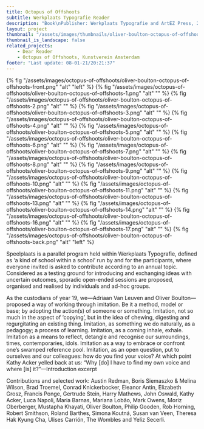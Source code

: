 ```yaml
---
title: Octopus of Offshoots
subtitle: Werkplaats Typografie Reader
description: "Book\nPublisher: Werkplaats Typografie and ArtEZ Press, 2019\nDesign: Oliver Boulton, Adriaan Van Leuven\nEditors: Oliver Boulton, Adriaan van Leuven, Maxine Kopsa\nEdition of 400, softback, 240pp.\nOffset CMYK, perfect bound, cold melt, 230 × 300mm\nISBN: 978-9-49100-30-73"
layout: project
thumbnail: "/assets/images/thumbnails/oliver-boulton-octopus-of-offshoots-front.png"
thumbnail_is_landscape: false
related_projects:
    - Dear Reader
    - Octopus of Offshoots, Kunstverein Amsterdam
footer: "Last update: 08-01-21/20:21:37"
---
```

{% fig "/assets/images/octopus-of-offshoots/oliver-boulton-octopus-of-offshoots-front.png" "alt" "left" %}
{% fig "/assets/images/octopus-of-offshoots/oliver-boulton-octopus-of-offshoots-1.png" "alt" "" %}
{% fig "/assets/images/octopus-of-offshoots/oliver-boulton-octopus-of-offshoots-2.png" "alt" "" %}
{% fig "/assets/images/octopus-of-offshoots/oliver-boulton-octopus-of-offshoots-3.png" "alt" "" %}
{% fig "/assets/images/octopus-of-offshoots/oliver-boulton-octopus-of-offshoots-4.png" "alt" "" %}
{% fig "/assets/images/octopus-of-offshoots/oliver-boulton-octopus-of-offshoots-5.png" "alt" "" %}
{% fig "/assets/images/octopus-of-offshoots/oliver-boulton-octopus-of-offshoots-6.png" "alt" "" %}
{% fig "/assets/images/octopus-of-offshoots/oliver-boulton-octopus-of-offshoots-7.png" "alt" "" %}
{% fig "/assets/images/octopus-of-offshoots/oliver-boulton-octopus-of-offshoots-8.png" "alt" "" %}
{% fig "/assets/images/octopus-of-offshoots/oliver-boulton-octopus-of-offshoots-9.png" "alt" "" %}
{% fig "/assets/images/octopus-of-offshoots/oliver-boulton-octopus-of-offshoots-10.png" "alt" "" %}
{% fig "/assets/images/octopus-of-offshoots/oliver-boulton-octopus-of-offshoots-11.png" "alt" "" %}
{% fig "/assets/images/octopus-of-offshoots/oliver-boulton-octopus-of-offshoots-13.png" "alt" "" %}
{% fig "/assets/images/octopus-of-offshoots/oliver-boulton-octopus-of-offshoots-14.png" "alt" "" %}
{% fig "/assets/images/octopus-of-offshoots/oliver-boulton-octopus-of-offshoots-16.png" "alt" "" %}
{% fig "/assets/images/octopus-of-offshoots/oliver-boulton-octopus-of-offshoots-17.png" "alt" "" %}
{% fig "/assets/images/octopus-of-offshoots/oliver-boulton-octopus-of-offshoots-back.png" "alt" "left" %}

Speelplaats is a parallel program held within Werkplaats Typografie, defined as ‘a kind of school within a school’ run by and for the participants, where everyone invited is asked to contribute according to an annual topic. Considered as a testing ground for introducing and exchanging ideas with uncertain outcomes, sporadic open-ended sessions are proposed, organised and realised by individuals and ad-hoc groups.

As the custodians of year 19, we—Adriaan Van Leuven and Oliver Boulton—proposed a way of working through imitation. Be it a method, model or base; by adopting the action(s) of someone or something. Imitation, not so much in the aspect of ‘copying’, but in the idea of chewing, digesting and regurgitating an existing thing. Imitation, as something we do naturally, as a pedagogy; a process of learning. Imitation, as a coming inhale, exhale. Imitation as a means to reflect, detangle and recognise our surroundings, times, contemporaries, idols. Imitation as a way to embrace or confront one’s swamped reference pool. Imitation, as an open question, put to ourselves and our colleagues: how do you find your voice? At which point Kathy Acker yelled back at us: “Why [do] I have to find my own voice and where [is] it?”—Introduction excerpt

Contributions and selected work: Austin Redman, Boris Siemaszko & Melina Wilson, Brad Troemel, Conrad Knickerbocker, Eleanor Antin, Elizabeth Grosz, Francis Ponge, Gertrude Stein, Harry Mathews, John Oswald, Kathy Acker, Luca Napoli, Maria Barnas, Mariana Lobão, Mark Owens, Moriz Oberberger, Mustapha Khayati, Oliver Boulton, Philip Gooden, Rob Horning, Robert Smithson, Roland Barthes, Simona Koutná, Susan van Veen, Theresa Hak Kyung Cha, Ulises Carrión, The Wombles and Yeliz Secerli.